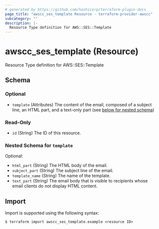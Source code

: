 ```yaml
---
# generated by https://github.com/hashicorp/terraform-plugin-docs
page_title: "awscc_ses_template Resource - terraform-provider-awscc"
subcategory: ""
description: |-
  Resource Type definition for AWS::SES::Template
---
```


# awscc_ses_template (Resource)

Resource Type definition for AWS::SES::Template



<!-- schema generated by tfplugindocs -->
## Schema

### Optional

- `template` (Attributes) The content of the email, composed of a subject line, an HTML part, and a text-only part (see [below for nested schema](#nestedatt--template))

### Read-Only

- `id` (String) The ID of this resource.

<a id="nestedatt--template"></a>
### Nested Schema for `template`

Optional:

- `html_part` (String) The HTML body of the email.
- `subject_part` (String) The subject line of the email.
- `template_name` (String) The name of the template.
- `text_part` (String) The email body that is visible to recipients whose email clients do not display HTML content.

## Import

Import is supported using the following syntax:

```shell
$ terraform import awscc_ses_template.example <resource ID>
```
